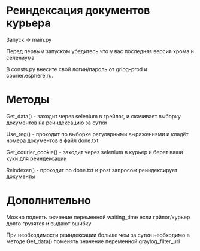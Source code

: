 # Реиндексация документов курьера

Запуск -> main.py

Перед первым запуском убедитесь что у вас последняя версия хрома и селениума

В consts.py внесите свой логин/пароль от grlog-prod и courier.esphere.ru.

# Методы
Get_data() - заходит через selenium в грейлог, и скачивает выборку документов на реиндексацию за сутки

Use_reg() - проходит по выборке регулярными выражениями и кладёт номера документов в файл done.txt

Get_courier_cookie() - заходит через selenium в курьер и берет ваши куки для реиндексации

Reindexer() - проходит по done.txt и post запросом реиндексирует документы

# Дополнительно
Можно поднять значение переменной waiting_time если грйлог/курьер долго грузятся и выдают ошибку

При необходимости реиндексации больше чем за сутки необходимо в методе Get_data() поменять значение переменной graylog_filter_url
